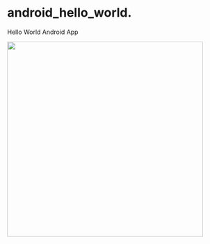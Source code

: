 android_hello_world. 
===================

Hello World Android App

<img src="http://i.imgur.com/dio0DXF.png" width="450" />
